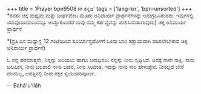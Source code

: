+++
title = 'Prayer bpn9508 in ಕನ್ನಡ'
tags = ['lang-kn', 'bpn-unsorted']
+++
*ರವರು ಚಿಕ್ಕ ಮಧ್ಯಮ ಮತ್ತು ದೀರ್ಘವೆಂಬ ಮೂರು ಅನಿವಾರ್ಯ ಪ್ರಾರ್ಥನೆಗಳನ್ನು ಅನುಗ್ರಹಿಸಿರುವರು.  ಇವುಗಳಲ್ಲಿ ಯಾವುದಾದರೊಂದನ್ನೂ ಅಯ್ದುಕೊಂಡರೆ ನಾವು ನಮ್ಮ ಕರ್ತವ್ಯವನ್ನು ಪಾಲಿಸಿದಂತಾಗುವುದು)
ಚಿಕ್ಕ ಅನಿವಾರ್ಯ ಪ್ರಾರ್ಥನೆ

*(ಪ್ರತಿ ದಿನ ಮಧ್ಯಾನ್ಹ 12 ಗಂಟೆಯಿಂದ ಸೂರ್ಯಾಸ್ತದೊಳಗೆ ಒಂದು ಬಾರಿ ಕಡ್ಡಾಯವಾಗಿ ಪಠಿಸಲೇಬೇಕಾದ ಚಿಕ್ಕ ಅನಿವಾರ್ಯ ಪ್ರಾರ್ಥನೆ)

ಓ ನನ್ನ ಪರಮಾತ್ಮನೇ, ನಿನ್ನನ್ನು ಅರಿಯಲು ಹಾಗೂ ಆರಾಧಿಸಲು ನನ್ನನ್ನು ನೀನು ಸೃಷ್ಟಿಸಿದೆ.  ಅದಕ್ಕೆ ನಾನೇ ಸಾಕ್ಷಿ.  ನಾನು ಬಲಹೀನ, ನೀನು ಬಲಶಾಲಿ  ನಾನು ಬಡವ, ನೀನು ಸಿರಿವಂತ, ಇದನ್ನು ನಾನು ಸಾರಿ ಹೇಳುತ್ತೇನೆ.
ನೀನಲ್ಲದೆ ಬೇರೆ ದೇವರಿಲ್ಲ, ಆಪತ್ತಿನಲ್ಲಿ ನೀನೇ ರಕ್ಷಕ ಸ್ವಯಂಪರಿಪೂರ್ಣ.

-- Bahá'u'lláh
